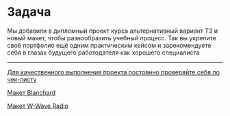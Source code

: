 # Задача

Мы добавили в дипломный проект курса альтернативный вариант ТЗ и новый макет, чтобы разнообразить учебный процесс. Так вы укрепите своё портфолио ещё одним практическим кейсом и зарекомендуете себя в глазах будущего работодателя как хорошего специалиста

---

[Для качественного выполнения проекта постоянно проверяйте себя по чек-листу](https://docs.google.com/spreadsheets/d/1n8Vo5FohT0SEATJMDnt7sTd4_2eJxjzXoUi0w23m0os/edit#gid=0)

[Макет Blanchard](https://www.figma.com/file/FXCdg8Pu72IM1Zs2NV6iwJ/Blanchard?node-id=26%3A2)

[Макет W-Wave Radio](https://www.figma.com/file/uSeXndmGD8R4F8kSZxZo40/Landing_4-(W-Wave-Radio))